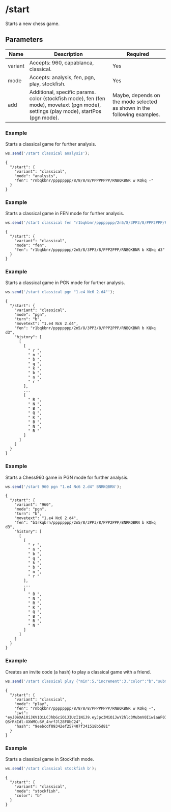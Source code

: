 # /start

Starts a new chess game.

## Parameters

| Name | Description | Required |
| ---- | ----------- | -------- |
| variant | Accepts: 960, capablanca, classical. | Yes |
| mode | Accepts: analysis, fen, pgn, play, stockfish. | Yes |
| add | Additional, specific params. color (stockfish mode), fen (fen mode), movetext (pgn mode), settings (play mode), startPos (pgn mode). | Maybe, depends on the mode selected as shown in the following examples. |

### Example

Starts a classical game for further analysis.

```js
ws.send('/start classical analysis');
```

```text
{
  "/start": {
    "variant": "classical",
    "mode": "analysis",
    "fen": "rnbqkbnr/pppppppp/8/8/8/8/PPPPPPPP/RNBQKBNR w KQkq -"
  }
}
```

### Example

Starts a classical game in FEN mode for further analysis.

```js
ws.send('/start classical fen "r1bqkbnr/pppppppp/2n5/8/3PP3/8/PPP2PPP/RNBQKBNR b KQkq d3"');
```

```text
{
  "/start": {
    "variant": "classical",
    "mode": "fen",
    "fen": "r1bqkbnr/pppppppp/2n5/8/3PP3/8/PPP2PPP/RNBQKBNR b KQkq d3"
  }
}
```

### Example

Starts a classical game in PGN mode for further analysis.

```js
ws.send('/start classical pgn "1.e4 Nc6 2.d4"');
```

```text
{
  "/start": {
    "variant": "classical",
    "mode": "pgn",
    "turn": "b",
    "movetext": "1.e4 Nc6 2.d4",
    "fen": "r1bqkbnr/pppppppp/2n5/8/3PP3/8/PPP2PPP/RNBQKBNR b KQkq d3",
    "history": [
      [
        [
          " r ",
          " n ",
          " b ",
          " q ",
          " k ",
          " b ",
          " n ",
          " r "
        ],
        ...
        [
          " R ",
          " N ",
          " B ",
          " Q ",
          " K ",
          " B ",
          " N ",
          " R "
        ]
      ]
    ]
  }
}
```

### Example

Starts a Chess960 game in PGN mode for further analysis.

```js
ws.send('/start 960 pgn "1.e4 Nc6 2.d4" BNRKQBRN');
```

```text
{
  "/start": {
    "variant": "960",
    "mode": "pgn",
    "turn": "b",
    "movetext": "1.e4 Nc6 2.d4",
    "fen": "b1rkqbrn/pppppppp/2n5/8/3PP3/8/PPP2PPP/BNRKQBRN b KQkq d3",
    "history": [
      [
        [
          " r ",
          " n ",
          " b ",
          " q ",
          " k ",
          " b ",
          " n ",
          " r "
        ],
        ...
        [
          " B ",
          " N ",
          " R ",
          " K ",
          " Q ",
          " B ",
          " R ",
          " N "
        ]
      ]
    ]
  }
}
```

### Example

Creates an invite code (a hash) to play a classical game with a friend.

```js
ws.send('/start classical play {"min":5,"increment":3,"color":"b","submode":"friend"}');
```

```text
{
  "/start": {
    "variant": "classical",
    "mode": "play",
    "fen": "rnbqkbnr/pppppppp/8/8/8/8/PPPPPPPP/RNBQKBNR w KQkq -",
    "jwt": "eyJ0eXAiOiJKV1QiLCJhbGciOiJIUzI1NiJ9.eyJpc3MiOiJwY2hlc3MubmV0IiwiaWF0IjoxNjc2NzYwNTgxLCJleHAiOjE2NzY3NjQxODEsInZhcmlhbnQiOiJjbGFzc2ljYWwiLCJzdWJtb2RlIjoiZnJpZW5kIiwiY29sb3IiOiJiIiwibWluIjo1LCJpbmNyZW1lbnQiOjMsImZlbiI6InJuYnFrYm5yXC9wcHBwcHBwcFwvOFwvOFwvOFwvOFwvUFBQUFBQUFBcL1JOQlFLQk5SIHcgS1FrcSAtIn0.jbVZGSaD9Q-QSrRkIdl-XXWMCuSV_4nrfJl28FObC24",
    "hash": "9eebcdf09342ef257407f341518b5d81"
  }
}
```

### Example

Starts a classical game in Stockfish mode.

```js
ws.send('/start classical stockfish b');
```

```text
{
  "/start": {
    "variant": "classical",
    "mode": "stockfish",
    "color": "b"
  }
}
```
